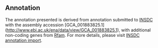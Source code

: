 
Annotation
----------

The annotation presented is derived from annotation submitted to
[INSDC](http://www.insdc.org) with the assembly accession [GCA\_001883825.1]
(http://www.ebi.ac.uk/ena/data/view/GCA_001883825.1),
with additional non-coding genes from
[Rfam](http://rfam.xfam.org/). For more details, please visit [INSDC
annotation import](http://ensemblgenomes.org/info/data/insdc_annotation).

